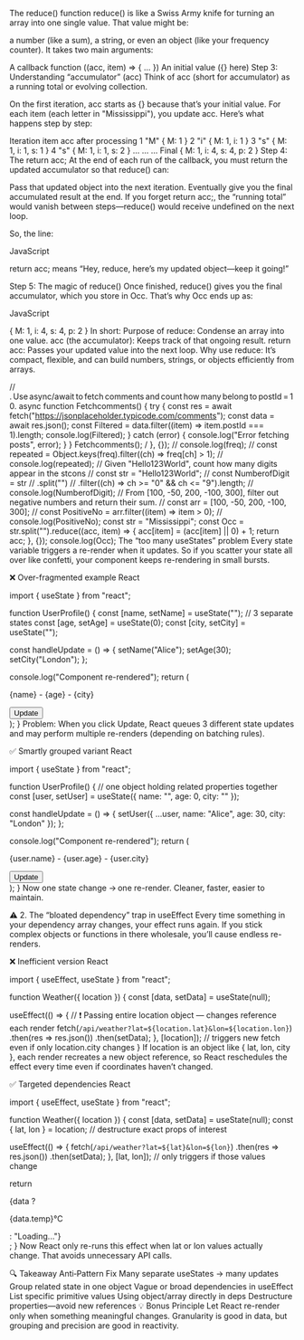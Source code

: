 The reduce() function
reduce() is like a Swiss Army knife for turning an array into one single value.
That value might be:

a number (like a sum),
a string,
or even an object (like your frequency counter).
It takes two main arguments:

A callback function ((acc, item) => { ... })
An initial value ({} here)
Step 3: Understanding “accumulator” (acc)
Think of acc (short for accumulator) as a running total or evolving collection.

On the first iteration, acc starts as {} because that’s your initial value.
For each item (each letter in "Mississippi"), you update acc.
Here’s what happens step by step:

Iteration item acc after processing
1 "M" { M: 1 }
2 "i" { M: 1, i: 1 }
3 "s" { M: 1, i: 1, s: 1 }
4 "s" { M: 1, i: 1, s: 2 }
… … …
Final { M: 1, i: 4, s: 4, p: 2 }
Step 4: The return acc;
At the end of each run of the callback, you must return the updated accumulator so that reduce() can:

Pass that updated object into the next iteration.
Eventually give you the final accumulated result at the end.
If you forget return acc;, the “running total” would vanish between steps—reduce() would receive undefined on the next loop.

So, the line:

JavaScript

return acc;
means “Hey, reduce, here’s my updated object—keep it going!”

Step 5: The magic of reduce()
Once finished, reduce() gives you the final accumulator, which you store in Occ.
That’s why Occ ends up as:

JavaScript

{ M: 1, i: 4, s: 4, p: 2 }
In short:
Purpose of reduce: Condense an array into one value.
acc (the accumulator): Keeps track of that ongoing result.
return acc: Passes your updated value into the next loop.
Why use reduce: It’s compact, flexible, and can build numbers, strings, or objects efficiently from arrays.

// . Use async/await to fetch comments and count how many belong to postId = 10.
async function Fetchcomments() {
try {
const res = await fetch("https://jsonplaceholder.typicode.com/comments");
const data = await res.json();
const Filtered = data.filter((item) => item.postId === 1).length;
console.log(Filtered);
} catch (error) {
console.log("Error fetching posts", error);
}
}
Fetchcomments();
/ }, {});
// console.log(freq);
// const repeated = Object.keys(freq).filter((ch) => freq[ch] > 1);
// console.log(repeated);
// Given "Hello123World", count how many digits appear in the stcons
// const str = "Hello123World";
// const NumberofDigit = str
// .split("")
// .filter((ch) => ch >= "0" && ch <= "9").length;
// console.log(NumberofDigit);
// From [100, -50, 200, -100, 300], filter out negative numbers and return their sum.
// const arr = [100, -50, 200, -100, 300];
// const PositiveNo = arr.filter((item) => item > 0);
// console.log(PositiveNo);
const str = "Mississippi";
const Occ = str.split("").reduce((acc, item) => {
acc[item] = (acc[item] || 0) + 1;
return acc;
}, {});
console.log(Occ);
The “too many useStates” problem
Every state variable triggers a re-render when it updates.
So if you scatter your state all over like confetti, your component keeps re-rendering in small bursts.

❌ Over-fragmented example
React

import { useState } from "react";

function UserProfile() {
const [name, setName] = useState(""); // 3 separate states
const [age, setAge] = useState(0);
const [city, setCity] = useState("");

const handleUpdate = () => {
setName("Alice");
setAge(30);
setCity("London");
};

console.log("Component re-rendered");
return (
<div>
<p>{name} - {age} - {city}</p>
<button onClick={handleUpdate}>Update</button>
</div>
);
}
Problem:
When you click Update, React queues 3 different state updates and may perform multiple re-renders (depending on batching rules).

✅ Smartly grouped variant
React

import { useState } from "react";

function UserProfile() {
// one object holding related properties together
const [user, setUser] = useState({ name: "", age: 0, city: "" });

const handleUpdate = () => {
setUser({ ...user, name: "Alice", age: 30, city: "London" });
};

console.log("Component re-rendered");
return (
<div>
<p>{user.name} - {user.age} - {user.city}</p>
<button onClick={handleUpdate}>Update</button>
</div>
);
}
Now one state change → one re-render. Cleaner, faster, easier to maintain.

⚠️ 2. The “bloated dependency” trap in useEffect
Every time something in your dependency array changes, your effect runs again.
If you stick complex objects or functions in there wholesale, you’ll cause endless re-renders.

❌ Inefficient version
React

import { useEffect, useState } from "react";

function Weather({ location }) {
const [data, setData] = useState(null);

useEffect(() => {
// ❗ Passing entire location object — changes reference each render
fetch(`/api/weather?lat=${location.lat}&lon=${location.lon}`)
.then(res => res.json())
.then(setData);
}, [location]); // triggers new fetch even if only location.city changes
}
If location is an object like { lat, lon, city }, each render recreates a new object reference, so React reschedules the effect every time even if coordinates haven’t changed.

✅ Targeted dependencies
React

import { useEffect, useState } from "react";

function Weather({ location }) {
const [data, setData] = useState(null);
const { lat, lon } = location; // destructure exact props of interest

useEffect(() => {
fetch(`/api/weather?lat=${lat}&lon=${lon}`)
.then(res => res.json())
.then(setData);
}, [lat, lon]); // only triggers if those values change

return <div>{data ? <p>{data.temp}°C</p> : "Loading..."}</div>;
}
Now React only re-runs this effect when lat or lon values actually change.
That avoids unnecessary API calls.

🔍 Takeaway
Anti‑Pattern Fix
Many separate useStates → many updates Group related state in one object
Vague or broad dependencies in useEffect List specific primitive values
Using object/array directly in deps Destructure properties—avoid new references
💡 Bonus Principle
Let React re-render only when something meaningful changes.
Granularity is good in data, but grouping and precision are good in reactivity.
